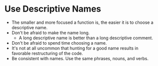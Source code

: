# Use Descriptive Names

* The smaller and more focused a function is, the easier it is to choose a descriptive name.
* Don't be afraid to make the name long.&#x20;
  * A long descriptive name is better than a long descriptive comment.
* Don't be afraid to spend time choosing a name.
* It's not at all uncommon that hunting for a good name results in favorable restructuring of the code.
* Be consistent with names. Use the same phrases, nouns, and verbs.
